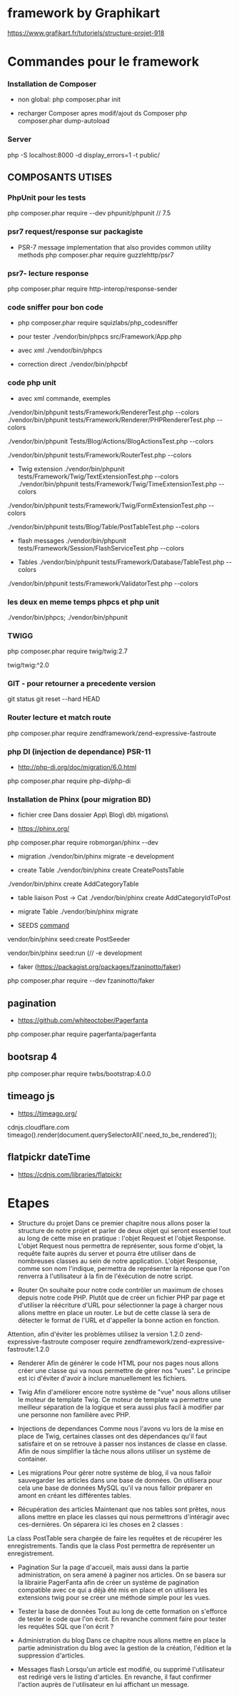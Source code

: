 # framework by Graphikart

https://www.grafikart.fr/tutoriels/structure-projet-918



# Commandes pour le framework


### Installation de Composer

- non global:
php composer.phar init

- recharger Composer apres modif/ajout ds Composer
php composer.phar dump-autoload


### Server

php -S localhost:8000 -d display_errors=1 -t public/


## COMPOSANTS UTISES

### PhpUnit pour les tests

php composer.phar require --dev phpunit/phpunit // 7.5


### psr7 request/response sur packagiste

- PSR-7 message implementation that also provides common utility methods
php composer.phar require guzzlehttp/psr7

### psr7- lecture response

php composer.phar require http-interop/response-sender


### code sniffer pour bon code

- php composer.phar require squizlabs/php_codesniffer
- pour tester
./vendor/bin/phpcs src/Framework/App.php

- avec xml 
./vendor/bin/phpcs

- correction direct
./vendor/bin/phpcbf

### code php unit

- avec xml commande, exemples 

./vendor/bin/phpunit tests/Framework/RendererTest.php --colors
./vendor/bin/phpunit tests/Framework/Renderer/PHPRendererTest.php --colors

 ./vendor/bin/phpunit Tests/Blog/Actions/BlogActionsTest.php --colors

 ./vendor/bin/phpunit tests/Framework/RouterTest.php --colors

- Twig extension
./vendor/bin/phpunit tests/Framework/Twig/TextExtensionTest.php --colors
./vendor/bin/phpunit tests/Framework/Twig/TimeExtensionTest.php --colors

./vendor/bin/phpunit tests/Framework/Twig/FormExtensionTest.php --colors

./vendor/bin/phpunit tests/Blog/Table/PostTableTest.php --colors

- flash messages
./vendor/bin/phpunit tests/Framework/Session/FlashServiceTest.php --colors


- Tables
./vendor/bin/phpunit tests/Framework/Database/TableTest.php --colors

./vendor/bin/phpunit tests/Framework/ValidatorTest.php --colors





### les deux en meme temps phpcs et php unit

 ./vendor/bin/phpcs; ./vendor/bin/phpunit

 
 
 ### TWIGG
 
php composer.phar require twig/twig:2.7

twig/twig:^2.0

### GIT - pour retourner a precedente version
git status
git reset --hard HEAD


### Router lecture et match route
php composer.phar require zendframework/zend-expressive-fastroute

### php DI (injection de dependance) PSR-11

- http://php-di.org/doc/migration/6.0.html

php composer.phar require php-di/php-di




### Installation de Phinx (pour migration BD)

- fichier cree Dans dossier App\ Blog\ db\ migations\

- https://phinx.org/

php composer.phar require robmorgan/phinx --dev

- migration
./vendor/bin/phinx migrate -e development

- create Table
./vendor/bin/phinx create CreatePostsTable

./vendor/bin/phinx create AddCategoryTable

- table liaison Post -> Cat
./vendor/bin/phinx create AddCategoryIdToPost

- migrate Table
./vendor/bin/phinx migrate

- SEEDS [command](https://book.cakephp.org/3.0/en/phinx/commands.html)

vendor/bin/phinx seed:create PostSeeder

vendor/bin/phinx seed:run          (// -e development

- faker (https://packagist.org/packages/fzaninotto/faker)

php composer.phar require --dev fzaninotto/faker



## pagination

- https://github.com/whiteoctober/Pagerfanta

php composer.phar require pagerfanta/pagerfanta

## bootsrap 4
php composer.phar require twbs/bootstrap:4.0.0

## timeago js
- https://timeago.org/

cdnjs.cloudflare.com
timeago().render(document.querySelectorAll('.need_to_be_rendered'));


## flatpickr dateTime 
- https://cdnjs.com/libraries/flatpickr

# Etapes

- Structure du projet
Dans ce premier chapitre nous allons poser la structure de notre projet et parler de deux objet qui seront essentiel tout au long de cette mise en pratique : l'objet Request et l'objet Response. L'objet Request nous permettra de représenter, sous forme d'objet, la requête faite auprès du server et pourra être utiliser dans de nombreuses classes au sein de notre application. L'objet Response, comme son nom l'indique, permettra de représenter la réponse que l'on renverra à l'utilisateur à la fin de l'éxécution de notre script.

- Router
On souhaite pour notre code contrôler un maximum de choses depuis notre code PHP. Plutôt que de créer un fichier PHP par page et d'utiliser la réécriture d'URL pour sélectionner la page à charger nous allons mettre en place un router. Le but de cette classe là sera de détecter le format de l'URL et d'appeller la bonne action en fonction.

Attention, afin d'éviter les problèmes utilisez 
la version 1.2.0 zend-expressive-fastroute
composer require zendframework/zend-expressive-fastroute:1.2.0

- Renderer
Afin de générer le code HTML pour nos pages nous allons créer une classe qui va nous permettre de gérer nos "vues". Le principe est ici d'éviter d'avoir à inclure manuellement les fichiers.

- Twig
Afin d'améliorer encore notre système de "vue" nous allons utiliser le moteur de template Twig. Ce moteur de template va permettre une meilleur séparation de la logique et sera aussi plus facil à modifier par une personne non familière avec PHP.

- Injections de dependances
Comme nous l'avons vu lors de la mise en place de Twig, certaines classes ont des dépendances qu'il faut satisfaire et on se retrouve à passer nos instances de classe en classe. Afin de nous simplifier la tâche nous allons utiliser un système de container.

- Les migrations
Pour gérer notre système de blog, il va nous falloir sauvegarder les articles dans une base de données. On utilisera pour cela une base de données MySQL qu'il va nous falloir préparer en amont en créant les différentes tables.

- Récupération des articles
Maintenant que nos tables sont prêtes, nous allons mettre en place les classes qui nous permettrons d'intéragir avec ces-dernières. On séparera ici les choses en 2 classes :

La class PostTable sera chargée de faire les requêtes et de récupérer les enregistrements.
Tandis que la class Post permettra de représenter un enregistrement.

- Pagination
Sur la page d'accueil, mais aussi dans la partie administration, on sera amené à paginer nos articles. On se basera sur la librairie PagerFanta afin de créer un système de pagination compatible avec ce qui a déjà été mis en place et on utilisera les extensions twig pour se créer une méthode simple pour les vues.

- Tester la base de données
Tout au long de cette formation on s'efforce de tester le code que l'on écrit. En revanche comment faire pour tester les requêtes SQL que l'on écrit ?

- Administration du blog
Dans ce chapitre nous allons mettre en place la partie administration du blog avec la gestion de la création, l'édition et la suppression d'articles.

- Messages flash
Lorsqu'un article est modifié, ou supprimé l'utilisateur est redirigé vers le listing d'articles. En revanche, il faut confirmer l'action auprès de l'utilisateur en lui affichant un message.